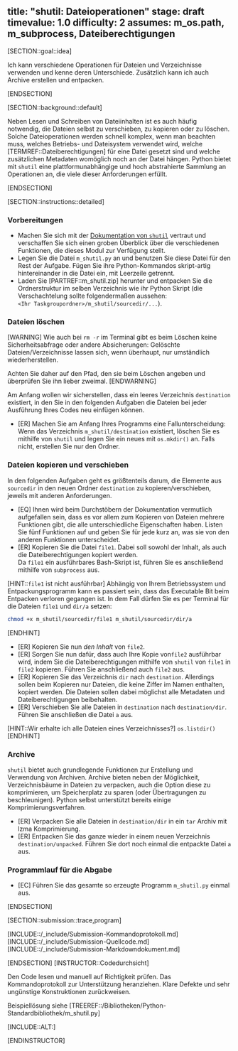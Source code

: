title: "shutil: Dateioperationen"
stage: draft
timevalue: 1.0
difficulty: 2
assumes: m_os.path, m_subprocess, Dateiberechtigungen
---

[SECTION::goal::idea]

Ich kann verschiedene Operationen für Dateien und Verzeichnisse verwenden und kenne deren 
Unterschiede. Zusätzlich kann ich auch Archive erstellen und entpacken.

[ENDSECTION]

[SECTION::background::default]

Neben Lesen und Schreiben von Dateiinhalten ist es auch häufig notwendig, die Dateien selbst zu 
verschieben, zu kopieren oder zu löschen.
Solche Dateioperationen werden schnell komplex, wenn man beachten muss, welches Betriebs- 
und Dateisystem verwendet wird, welche [TERMREF::Dateiberechtigungen] für eine Datei gesetzt sind 
und welche zusätzlichen Metadaten womöglich noch an der Datei hängen. 
Python bietet mit `shutil` eine plattformunabhängige und hoch abstrahierte Sammlung an 
Operationen an, die viele dieser Anforderungen erfüllt.

[ENDSECTION]

[SECTION::instructions::detailed]

### Vorbereitungen

- Machen Sie sich mit der
  [Dokumentation von `shutil`](https://docs.python.org/3/library/shutil.html) vertraut und
  verschaffen Sie sich einen groben Überblick über die verschiedenen Funktionen, die dieses Modul 
  zur Verfügung stellt.
- Legen Sie die Datei `m_shutil.py` an und benutzen Sie diese Datei für den Rest der 
  Aufgabe. 
  Fügen Sie ihre Python-Kommandos skript-artig hintereinander in die Datei ein, mit Leerzeile 
  getrennt.
- Laden Sie [PARTREF::m_shutil.zip] herunter und entpacken Sie die Ordnerstruktur im selben 
  Verzeichnis wie ihr Python Skript (die Verschachtelung sollte folgendermaßen aussehen:  
  `<Ihr Taskgroupordner>/m_shutil/sourcedir/...`).

### Dateien löschen

[WARNING]
Wie auch bei `rm -r` im Terminal gibt es beim Löschen keine Sicherheitsabfrage oder andere 
Absicherungen: Gelöschte Dateien/Verzeichnisse lassen sich, wenn überhaupt, nur umständlich 
wiederherstellen.

Achten Sie daher auf den Pfad, den sie beim Löschen angeben und überprüfen Sie ihn lieber zweimal.
[ENDWARNING]

Am Anfang wollen wir sicherstellen, dass ein leeres Verzeichnis `destination` existiert, in den Sie 
in den folgenden Aufgaben die Dateien bei jeder Ausführung Ihres Codes neu einfügen können.

- [ER] Machen Sie am Anfang Ihres Programms eine Fallunterscheidung: Wenn das Verzeichnis
  `m_shutil/destination` existiert, löschen Sie es mithilfe von `shutil` und legen Sie ein 
  neues mit `os.mkdir()` an. Falls nicht, erstellen Sie nur den Ordner.

### Dateien kopieren und verschieben

In den folgenden Aufgaben geht es größtenteils darum, die Elemente aus `sourcedir` in den neuen 
Ordner `destination` zu kopieren/verschieben, jeweils mit anderen Anforderungen.

- [EQ] Ihnen wird beim Durchstöbern der Dokumentation vermutlich aufgefallen sein, dass es vor allem 
  zum Kopieren von Dateien mehrere Funktionen gibt, die alle unterschiedliche Eigenschaften haben. 
  Listen Sie fünf Funktionen auf und geben Sie für jede kurz an, was sie von den anderen 
  Funktionen unterscheidet.
- [ER] Kopieren Sie die Datei `file1`. Dabei soll sowohl der Inhalt, als auch die 
  Dateiberechtigungen kopiert werden.  
  Da `file1` ein ausführbares Bash-Skript ist, führen Sie es anschließend mithilfe von 
  `subprocess` aus.

[HINT::`file1` ist nicht ausführbar]
Abhängig von Ihrem Betriebssystem und Entpackungsprogramm kann es passiert sein, dass das 
Executable Bit beim Entpacken verloren gegangen ist. 
In dem Fall dürfen Sie es per Terminal für die Dateien `file1` und `dir/a` setzen:

```bash
chmod +x m_shutil/sourcedir/file1 m_shutil/sourcedir/dir/a
```
[ENDHINT]

- [ER] Kopieren Sie nun *den Inhalt* von `file2`.
- [ER] Sorgen Sie nun dafür, dass auch Ihre Kopie von`file2` ausführbar wird, indem Sie die 
  Dateiberechtigungen mithilfe von `shutil` von `file1` in `file2` kopieren. 
  Führen Sie anschließend auch `file2` aus.
- [ER] Kopieren Sie das Verzeichnis `dir` nach `destination`. Allerdings sollen beim Kopieren 
  nur Dateien, die keine Ziffer im Namen enthalten, kopiert werden. Die Dateien sollen dabei 
  möglichst alle Metadaten und Dateiberechtigungen beibehalten.
- [ER] Verschieben Sie alle Dateien in `destination` nach `destination/dir`. Führen Sie 
  anschließen die Datei `a` aus.

[HINT::Wir erhalte ich alle Dateien eines Verzeichnisses?]
`os.listdir()`
[ENDHINT]

### Archive

`shutil` bietet auch grundlegende Funktionen zur Erstellung und Verwendung von Archiven. Archive 
bieten neben der Möglichkeit, Verzeichnisbäume in Dateien zu verpacken, auch die Option diese zu 
komprimieren, um Speicherplatz zu sparen (oder Übertragungen zu beschleunigen). Python selbst 
unterstützt bereits einige Komprimierungsverfahren.

- [ER] Verpacken Sie alle Dateien in `destination/dir` in ein `tar` Archiv mit lzma Komprimierung.
- [ER] Entpacken Sie das ganze wieder in einem neuen Verzeichnis `destination/unpacked`.
       Führen Sie dort noch einmal die entpackte Datei `a` aus.

### Programmlauf für die Abgabe

- [EC] Führen Sie das gesamte so erzeugte Programm `m_shutil.py` einmal aus.

[ENDSECTION]

[SECTION::submission::trace,program]

[INCLUDE::/_include/Submission-Kommandoprotokoll.md]
[INCLUDE::/_include/Submission-Quellcode.md]
[INCLUDE::/_include/Submission-Markdowndokument.md]

[ENDSECTION]
[INSTRUCTOR::Codedurchsicht]

Den Code lesen und manuell auf Richtigkeit prüfen.
Das Kommandoprotokoll zur Unterstützung heranziehen.
Klare Defekte und sehr ungünstige Konstruktionen zurückweisen.

Beispiellösung siehe [TREEREF::/Bibliotheken/Python-Standardbibliothek/m_shutil.py]

[INCLUDE::ALT:]

[ENDINSTRUCTOR]
